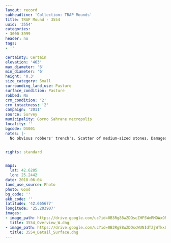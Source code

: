 ```yaml
---
layout: record
subheadline: 'Collection: TRAP Mounds'
title: TRAP Mound - 3554
uuid: '3554'
categories:
- 3000-3999
header: no
tags:
- ''

certainty: Certain
elevation: '463'
max_diameter: '6'
min_diameter: '6'
height: '0.3'
size_category: Small
surrounding_land_use: Pasture
surface_condition: Pasture
robbed: No
crm_condition: '2'
crm_intactness: '2'
campaign: '2011'
source: Survey
municipality: Gorno Sahrane necropolis
locality: ''
bgcode: DS001
notes: |-
  No obvious robbers' trench's. Scatter of medium-sized stones. Damaged by agricultural activity. Built on partial slope, west side higher than east.


rights: standard


maps:
  lat: 42.6285
  lon: 25.2442
date: 2018-06-04
land_use_source: Photo
photo: Good
bg_code: ''
akb_code: ''
latitude: '42.665677'
longitude: '25.203907'
images:
- image_path: https://drive.google.com/uc?id=0B3Rg88wZDQscZHFSWmRMOWxOR0U
  title: 3554_Overview_W.dng
- image_path: https://drive.google.com/uc?id=0B3Rg88wZDQscWUNIdTZjWTkxUTA
  title: 3554_Detail_Surface.dng
---
```

